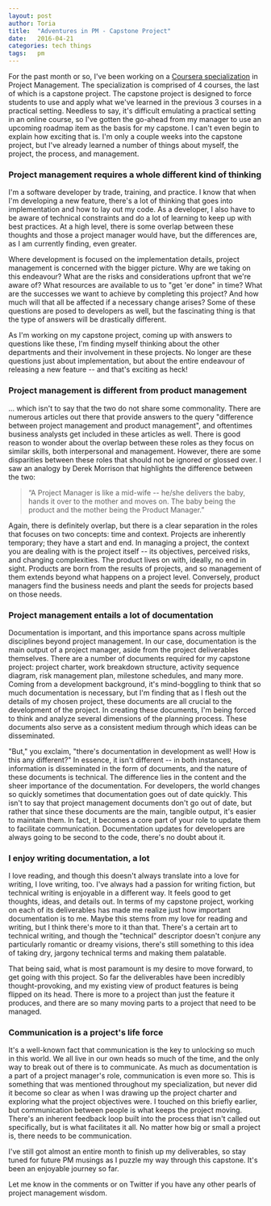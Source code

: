 ```yaml
---
layout:	post
author:	Toria
title:	"Adventures in PM - Capstone Project"
date:	2016-04-21
categories:	tech things
tags:	pm
---
```


For the past month or so, I've been working on a [Coursera specialization][coursera] in Project Management. The specialization is comprised of 4 courses, the last of which is a capstone project. The capstone project is designed to force students to use and apply what we've learned in the previous 3 courses in a practical setting. Needless to say, it's difficult emulating a practical setting in an online course, so I've gotten the go-ahead from my manager to use an upcoming roadmap item as the basis for my capstone. I can't even begin to explain how exciting that is. I'm only a couple weeks into the capstone project, but I've already learned a number of things about myself, the project, the process, and management.

### Project management requires a whole different kind of thinking
I'm a software developer by trade, training, and practice. I know that when I'm developing a new feature, there's a lot of thinking that goes into implementation and how to lay out my code. As a developer, I also have to be aware of technical constraints and do a lot of learning to keep up with best practices. At a high level, there is some overlap between these thoughts and those a project manager would have, but the differences are, as I am currently finding, even greater.

Where development is focused on the implementation details, project management is concerned with the bigger picture. Why are we taking on this endeavour? What are the risks and considerations upfront that we're aware of? What resources are available to us to "get 'er done" in time? What are the successes we want to achieve by completing this project? And how much will that all be affected if a necessary change arises? Some of these questions are posed to developers as well, but the fascinating thing is that the type of answers will be drastically different.

As I'm working on my capstone project, coming up with answers to questions like these, I'm finding myself thinking about the other departments and their involvement in these projects. No longer are these questions just about implementation, but about the entire endeavour of releasing a new feature -- and that's exciting as heck!

### Project management is different from product management
... which isn't to say that the two do not share some commonality. There are numerous articles out there that provide answers to the query "difference between project management and product management", and oftentimes business analysts get included in these articles as well. There is good reason to wonder about the overlap between these roles as they focus on similar skills, both interpersonal and management. However, there are some disparities between these roles that should not be ignored or glossed over. I saw an analogy by Derek Morrison that highlights the difference between the two:
> “A Project Manager is like a mid-wife -- he/she delivers the baby, hands it over to the mother and moves on. The baby being the product and the mother being the Product Manager.”

Again, there is definitely overlap, but there is a clear separation in the roles that focuses on two concepts: time and context. Projects are inherently temporary; they have a start and end. In managing a project, the context you are dealing with is the project itself -- its objectives, perceived risks, and changing complexities. The product lives on with, ideally, no end in sight. Products are born from the results of projects, and so management of them extends beyond what happens on a project level. Conversely, product managers find the business needs and plant the seeds for projects based on those needs.

### Project management entails a lot of documentation
Documentation is important, and this importance spans across multiple disciplines beyond project management. In our case, documentation is the main output of a project manager, aside from the project deliverables themselves. There are a number of documents required for my capstone project: project charter, work breakdown structure, activity sequence diagram, risk management plan, milestone schedules, and many more. Coming from a development background, it's mind-boggling to think that so much documentation is necessary, but I'm finding that as I flesh out the details of my chosen project, these documents are all crucial to the development of the project. In creating these documents, I'm being forced to think and analyze several dimensions of the planning process. These documents also serve as a consistent medium through which ideas can be disseminated.

 "But," you exclaim, "there's documentation in development as well! How is this any different?" In essence, it isn't different -- in both instances, information is disseminated in the form of documents, and the nature of these documents is technical. The difference lies in the content and the sheer importance of the documentation. For developers, the world changes so quickly sometimes that documentation goes out of date quickly. This isn't to say that project management documents don't go out of date, but rather that since these documents are the main, tangible output, it's easier to maintain them. In fact, it becomes a core part of your role to update them to facilitate communication. Documentation updates for developers are always going to be second to the code, there's no doubt about it.

### I enjoy writing documentation, a lot
I love reading, and though this doesn't always translate into a love for writing, I love writing, too. I've always had a passion for writing fiction, but technical writing is enjoyable in a different way. It feels good to get thoughts, ideas, and details out. In terms of my capstone project, working on each of its deliverables has made me realize just how important documentation is to me. Maybe this stems from my love for reading and writing, but I think there's more to it than that. There's a certain art to technical writing, and though the "technical" descriptor doesn't conjure any particularly romantic or dreamy visions, there's still something to this idea of taking dry, jargony technical terms  and making them palatable.

That being said, what is most paramount is my desire to move forward, to get going with this project. So far the deliverables have been incredibly thought-provoking, and my existing view of product features is being flipped on its head. There is more to a project than just the feature it produces, and there are so many moving parts to a project that need to be managed.

### Communication is a project's life force
It's a well-known fact that communication is the key to unlocking so much in this world. We all live in our own heads so much of the time, and the only way to break out of there is to communicate. As much as documentation is a part of a project manager's role, communication is even more so. This is something that was mentioned throughout my specialization, but never did it become so clear as when I was drawing up the project charter and exploring what the project objectives were. I touched on this briefly earlier, but communication between people is what keeps the project moving. There's an inherent feedback loop built into the process that isn't called out specifically, but is what facilitates it all. No matter how big or small a project is, there needs to be communication.

I've still got almost an entire month to finish up my deliverables, so stay tuned for future PM musings as I puzzle my way through this capstone. It's been an enjoyable journey so far.

Let me know in the comments or on Twitter if you have any other pearls of project management wisdom.

[coursera]: https://www.coursera.org/specializations/project-management
